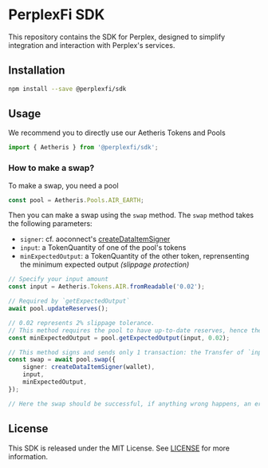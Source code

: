 <h1>PerplexFi SDK</h1>

This repository contains the SDK for Perplex, designed to simplify integration and interaction with Perplex's services.

## Installation

```bash
npm install --save @perplexfi/sdk
```

## Usage

We recommend you to directly use our Aetheris Tokens and Pools

```ts
import { Aetheris } from '@perplexfi/sdk';
```

### How to make a swap?

To make a swap, you need a pool

```ts
const pool = Aetheris.Pools.AIR_EARTH;
```

Then you can make a swap using the `swap` method. The `swap` method takes the following parameters:

-   `signer`: cf. aoconnect's [createDataItemSigner](https://github.com/permaweb/ao/tree/main/connect#createdataitemsigner)
-   `input`: a TokenQuantity of one of the pool's tokens
-   `minExpectedOutput`: a TokenQuantity of the other token, reprensenting the minimum expected output _(slippage protection)_

```ts
// Specify your input amount
const input = Aetheris.Tokens.AIR.fromReadable('0.02');

// Required by `getExpectedOutput`
await pool.updateReserves();

// 0.02 represents 2% slippage tolerance.
// This method requires the pool to have up-to-date reserves, hence the `updateReserves` call above.
const minExpectedOutput = pool.getExpectedOutput(input, 0.02);

// This method signs and sends only 1 transaction: the Transfer of `input`
const swap = await pool.swap({
    signer: createDataItemSigner(wallet),
    input,
    minExpectedOutput,
});

// Here the swap should be successful, if anything wrong happens, an error will be thrown
```

## License

This SDK is released under the MIT License. See [LICENSE](LICENSE) for more information.
